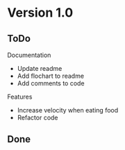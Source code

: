 # Version 1.0
## ToDo
Documentation
* Update readme
* Add flochart to readme
* Add comments to code

Features
* Increase velocity when eating food
* Refactor code

## Done